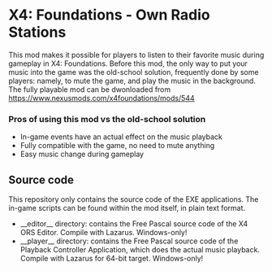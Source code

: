 # X4: Foundations - Own Radio Stations

This mod makes it possible for players to listen to their favorite music during gameplay in X4: Foundations.
Before this mod, the only way to put your music into the game was the old-school solution, frequently done by some players: namely, to mute the game, and play the music in the background.
The fully playable mod can be dwonloaded from https://www.nexusmods.com/x4foundations/mods/544

### Pros of using this mod vs the old-school solution
* In-game events have an actual effect on the music playback
* Fully compatible with the game, no need to mute anything
* Easy music change during gameplay

## Source code
This repository only contains the source code of the EXE applications. The in-game scripts can be found within the mod itself, in plain text format.
* \_\_editor\_\_ directory: contains the Free Pascal source code of the X4 ORS Editor. Compile with Lazarus. Windows-only!
* \_\_player\_\_ directory: contains the Free Pascal source code of the Playback Controller Application, which does the actual music playback. Compile with Lazarus for 64-bit target. Windows-only!
